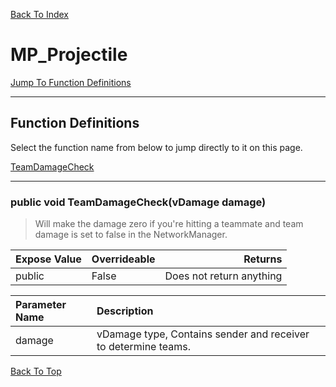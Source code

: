 [Back To Index](../../index.md)

# MP_Projectile

[Jump To Function Definitions](#functions-definitions)<br/>

--------------------------------------------------------
## Function Definitions<a name="functions-definitions"></a>

Select the function name from below to jump directly to it on this page.

[TeamDamageCheck](#TeamDamageCheck)<br>

------------------
### public void TeamDamageCheck(vDamage damage)<a name="TeamDamageCheck"></a>

>   Will make the damage zero if you're hitting a teammate and team damage is set to false in the NetworkManager. 

| Expose Value | Overrideable | Returns |
|:---|:---|---:|
|public|False|Does not return anything|

| Parameter Name | Description |
|:---|:---|
|damage|vDamage type, Contains sender and receiver to determine teams.|

[Back To Top](#)

